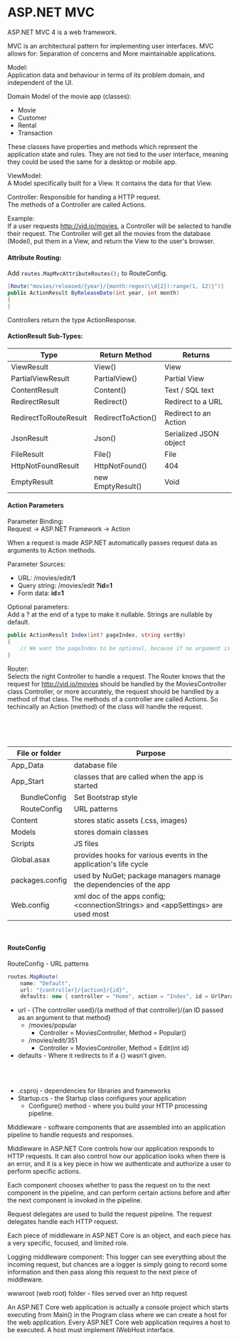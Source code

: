 # ASP.NET MVC

ASP.NET MVC 4 is a web framework.

MVC is an architectural pattern for implementing user interfaces. MVC allows for: Separation of concerns and More maintainable applications.


Model:  
Application data and behaviour in terms of its problem domain, and independent of the UI.

Domain Model of the movie app (classes):
- Movie
- Customer
- Rental
- Transaction

These classes have properties and methods which represent the application state and rules. They are not tied to the user interface, meaning they could be used the same for a desktop or mobile app.


ViewModel:  
A Model specifically built for a View. It contains the data for that View.


Controller:
Responsible for handing a HTTP request.  
The methods of a Controller are called Actions.

Example:  
If a user requests http://vid.io/movies, a Controller will be selected to handle their request. The Controller will get all the movies from the database (Model), put them in a View, and return the View to the user's browser.

#### Attribute Routing:
Add ```routes.MapMvcAttributeRoutes();``` to RouteConfig.

```c#
[Route("movies/released/{year}/{month:regex(\\d{2}):range(1, 12)}")]
public ActionResult ByReleaseDate(int year, int month)
{
}
```


Controllers return the type ActionResponse.

#### ActionResult Sub-Types:
Type | Return Method | Returns
--- | --- | ---
ViewResult | View() | View
PartialViewResult | PartialView() | Partial View
ContentResult | Content() | Text / SQL text
RedirectResult | Redirect() | Redirect to a URL
RedirectToRouteResult | RedirectToAction() | Redirect to an Action
JsonResult | Json() | Serialized JSON object
FileResult | File() | File
HttpNotFoundResult | HttpNotFound() | 404
EmptyResult | new EmptyResult() | Void

#### Action Parameters
Parameter Binding:  
Request -> ASP.NET Framework -> Action

When a request is made ASP.NET automatically passes request data as arguments to Action methods.

Parameter Sources:
- URL: /movies/edit/**1**
- Query string: /movies/edit **?id=1**
- Form data: **id=1**

Optional parameters:  
Add a ? at the end of a type to make it nullable. Strings are nullable by default.
```c#
public ActionResult Index(int? pageIndex, string sortBy)
{
    // We want the pageIndex to be optional, because if no argument is passed we will show page 1.
}
```


Router:  
Selects the right Controller to handle a request. The Router knows that the request for http://vid.io/movies should be handled by the MoviesController class Controller, or more accurately, the request should be handled by a method of that class. The methods of a controller are called Actions. So techincally an Action (method) of the class will handle the request.

<br>
<br>
<br>

File or folder | Purpose
--- | ---
App_Data | database file
App_Start | classes that are called when the app is started
&nbsp;&nbsp;&nbsp;&nbsp;&nbsp;BundleConfig | Set Bootstrap style
&nbsp;&nbsp;&nbsp;&nbsp;&nbsp;RouteConfig | URL patterns
Content | stores static assets (.css, images)
Models | stores domain classes
Scripts | JS files
Global.asax | provides hooks for various events in the application's life cycle
packages.config | used by NuGet; package managers manage the dependencies of the app
Web.config | xml doc of the apps config; \<connectionStrings\> and \<appSettings\> are used most

<br>

#### RouteConfig
RouteConfig - URL patterns
```c#
routes.MapRoute(
    name: "Default",
    url: "{controller}/{action}/{id}",
    defaults: new { controller = "Home", action = "Index", id = UrlParameter.Optional });
```
- url - {The controller used}/{a method of that controller}/{an ID passed as an argument to that method}
  - /movies/popular
    - Controller = MoviesController, Method = Popular()
  - /movies/edit/351
    - Controller = MoviesController, Method = Edit(int id)
- defaults - Where it redirects to if a {} wasn't given.

<br>
<br>



- .csproj - dependencies for libraries and frameworks
- Startup.cs - the Startup class configures your application
    - Configure() method - where you build your HTTP processing pipeline.



Middleware - software components that are assembled into an application pipeline to handle requests and responses.

Middleware in ASP.NET Core controls how our application responds to HTTP requests. It can also control how our application looks when there is an error, and it is a key piece in how we authenticate and authorize a user to perform specific actions.

Each component chooses whether to pass the request on to the next component in the pipeline, and can perform certain actions before and after the next component is invoked in the pipeline.

Request delegates are used to build the request pipeline. The request delegates handle each HTTP request.

Each piece of middleware in ASP.NET Core is an object, and each piece has a very specific, focused, and limited role.


Logging middleware component:
This logger can see everything about the incoming request, but chances are a logger is simply going to record some information and then pass along this request to the next piece of middleware.


wwwroot (web root) folder - files served over an http request


An ASP.NET Core web application is actually a console project which starts executing from Main() in the Program class where we can create a host for the web application. 
Every ASP.NET Core web application requires a host to be executed. A host must implement IWebHost interface.




